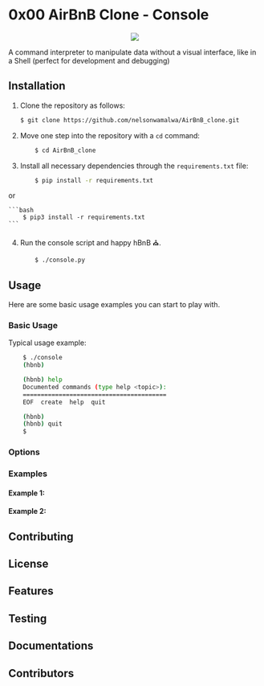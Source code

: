 # 0x00 AirBnB Clone - Console

<div align="center">
<img src="https://app.eraser.io/workspace/wVYZd6Ahg1T1ltf2edP4/preview?elements=IYAAFqs-ukkUSFLBFW7wdg&type=embed" />
</div>

A command interpreter to manipulate data without a visual interface, like in a Shell (perfect for development and debugging)

## Installation

1. Clone the repository as follows:

   ```bash
   $ git clone https://github.com/nelsonwamalwa/AirBnB_clone.git
   ```

2. Move one step into the repository with a `cd` command:

   ```bash
       $ cd AirBnB_clone
   ```

3. Install all necessary dependencies through the `requirements.txt` file:

   ```bash
       $ pip install -r requirements.txt
   ```

or

    ```bash
        $ pip3 install -r requirements.txt
    ```

4. Run the console script and happy hBnB ⛪.

   ```bash
       $ ./console.py
   ```

## Usage

Here are some basic usage examples you can start to play with.

### Basic Usage

Typical usage example:

```bash
    $ ./console
    (hbnb)

    (hbnb) help
    Documented commands (type help <topic>):
    ========================================
    EOF  create  help  quit

    (hbnb)
    (hbnb) quit
    $
```

### Options

### Examples

#### Example 1:

#### Example 2:

## Contributing

## License

## Features

## Testing

## Documentations

## Contributors
